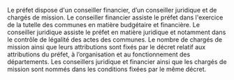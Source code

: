 Le préfet dispose d'un conseiller financier, d’un conseiller juridique et de chargés de mission.
Le conseiller financier assiste le préfet dans l'exercice de la tutelle des communes en matière budgétaire et financière.
Le conseiller juridique assiste le préfet en matière juridique et notamment dans le contrôle de légalité des actes des communes.
Le nombre de chargés de mission ainsi que leurs attributions sont fixés par le décret relatif aux attributions du préfet, à l’organisation et au fonctionnement des départements.
Les conseillers juridique et financier ainsi que les chargés de mission sont nommés dans les conditions fixées par le même décret.